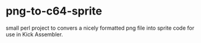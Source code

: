 # png-to-c64-sprite

small perl project to convers a nicely formatted png file into sprite code for use in Kick Assembler.
